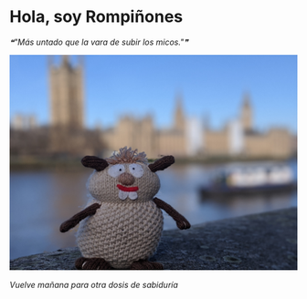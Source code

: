 # Hola, soy Rompiñones

<!--STARTS_HERE_QUOTE_README-->
<i>❝"Más untado que la vara de subir los micos."❞</i>
<!--ENDS_HERE_QUOTE_README-->

<!--START_SECTION:update_image-->
![alt text](https://raw.githubusercontent.com/focaalvarez/rompinones/main/.github/images/00100lrPORTRAIT_00100_BURST20220205102224839_COVER.jpg?raw=true)
<!--END_SECTION:update_image-->

*Vuelve mañana para otra dosis de sabiduría*
